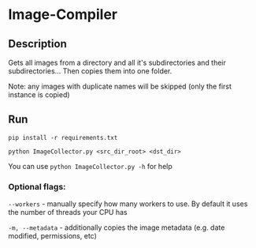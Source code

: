 # Image-Compiler

## Description
Gets all images from a directory and all it's subdirectories and their subdirectories...
Then copies them into one folder.

Note: any images with duplicate names will be skipped (only the first instance is copied)

## Run

`pip install -r requirements.txt`

`python ImageCollector.py <src_dir_root> <dst_dir>`

You can use `python ImageCollector.py -h` for help

### Optional flags:

`--workers` - manually specify how many workers to use. By default it uses the number of threads your CPU has

`-m, --metadata` - additionally copies the image metadata (e.g. date modified, permissions, etc)


